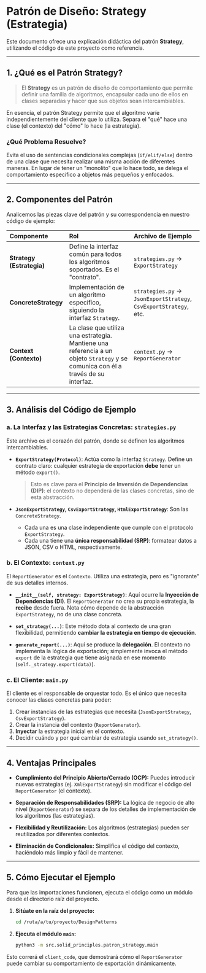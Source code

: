 # Patrón de Diseño: Strategy (Estrategia)

Este documento ofrece una explicación didáctica del patrón **Strategy**, utilizando el código de este proyecto como referencia.

---

## 1. ¿Qué es el Patrón Strategy?

> El **Strategy** es un patrón de diseño de comportamiento que permite definir una familia de algoritmos, encapsular cada uno de ellos en clases separadas y hacer que sus objetos sean intercambiables.

En esencia, el patrón Strategy permite que el algoritmo varíe independientemente del cliente que lo utiliza. Separa el "qué" hace una clase (el contexto) del "cómo" lo hace (la estrategia).

### ¿Qué Problema Resuelve?

Evita el uso de sentencias condicionales complejas (`if/elif/else`) dentro de una clase que necesita realizar una misma acción de diferentes maneras. En lugar de tener un "monolito" que lo hace todo, se delega el comportamiento específico a objetos más pequeños y enfocados.

---

## 2. Componentes del Patrón

Analicemos las piezas clave del patrón y su correspondencia en nuestro código de ejemplo:

| Componente | Rol | Archivo de Ejemplo |
| :--- | :--- | :--- |
| **Strategy (Estrategia)** | Define la interfaz común para todos los algoritmos soportados. Es el "contrato". | `strategies.py` -> `ExportStrategy` |
| **ConcreteStrategy** | Implementación de un algoritmo específico, siguiendo la interfaz `Strategy`. | `strategies.py` -> `JsonExportStrategy`, `CsvExportStrategy`, etc. |
| **Context (Contexto)** | La clase que utiliza una estrategia. Mantiene una referencia a un objeto `Strategy` y se comunica con él a través de su interfaz. | `context.py` -> `ReportGenerator` |

---

## 3. Análisis del Código de Ejemplo

### a. La Interfaz y las Estrategias Concretas: `strategies.py`

Este archivo es el corazón del patrón, donde se definen los algoritmos intercambiables.

- **`ExportStrategy(Protocol)`**: Actúa como la interfaz `Strategy`. Define un contrato claro: cualquier estrategia de exportación **debe** tener un método `export()`.
    > Esto es clave para el **Principio de Inversión de Dependencias (DIP)**: el contexto no dependerá de las clases concretas, sino de esta abstracción.

- **`JsonExportStrategy`, `CsvExportStrategy`, `HtmlExportStrategy`**: Son las `ConcreteStrategy`.
    - Cada una es una clase independiente que cumple con el protocolo `ExportStrategy`.
    - Cada una tiene una **única responsabilidad (SRP)**: formatear datos a JSON, CSV o HTML, respectivamente.

### b. El Contexto: `context.py`

El `ReportGenerator` es el `Contexto`. Utiliza una estrategia, pero es "ignorante" de sus detalles internos.

- **`__init__(self, strategy: ExportStrategy)`**: Aquí ocurre la **Inyección de Dependencias (DI)**. El `ReportGenerator` no crea su propia estrategia, la **recibe** desde fuera. Nota cómo depende de la abstracción `ExportStrategy`, no de una clase concreta.

- **`set_strategy(...)`**: Este método dota al contexto de una gran flexibilidad, permitiendo **cambiar la estrategia en tiempo de ejecución**.

- **`generate_report(...)`**: Aquí se produce la **delegación**. El contexto no implementa la lógica de exportación; simplemente invoca el método `export` de la estrategia que tiene asignada en ese momento (`self._strategy.export(data)`).

### c. El Cliente: `main.py`

El cliente es el responsable de orquestar todo. Es el único que necesita conocer las clases concretas para poder:
1.  Crear instancias de las estrategias que necesita (`JsonExportStrategy`, `CsvExportStrategy`).
2.  Crear la instancia del contexto (`ReportGenerator`).
3.  **Inyectar** la estrategia inicial en el contexto.
4.  Decidir cuándo y por qué cambiar de estrategia usando `set_strategy()`.

---

## 4. Ventajas Principales

- **Cumplimiento del Principio Abierto/Cerrado (OCP):** Puedes introducir nuevas estrategias (ej. `XmlExportStrategy`) sin modificar el código del `ReportGenerator` (el contexto).

- **Separación de Responsabilidades (SRP):** La lógica de negocio de alto nivel (`ReportGenerator`) se separa de los detalles de implementación de los algoritmos (las estrategias).

- **Flexibilidad y Reutilización:** Los algoritmos (estrategias) pueden ser reutilizados por diferentes contextos.

- **Eliminación de Condicionales:** Simplifica el código del contexto, haciéndolo más limpio y fácil de mantener.

---

## 5. Cómo Ejecutar el Ejemplo

Para que las importaciones funcionen, ejecuta el código como un módulo desde el directorio raíz del proyecto.

1.  **Sitúate en la raíz del proyecto:**
    ```bash
    cd /ruta/a/tu/proyecto/DesignPatterns
    ```

2.  **Ejecuta el módulo `main`:**
    ```bash
    python3 -m src.solid_principles.patron_strategy.main
    ```

Esto correrá el `client_code`, que demostrará cómo el `ReportGenerator` puede cambiar su comportamiento de exportación dinámicamente.